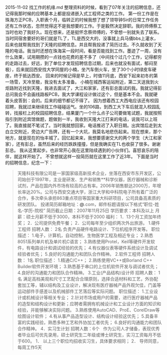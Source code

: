 2015-11-02 找工作的机缘.md
整理资料的时候，看到了07年关注的招聘信息，还记得我那时候的应聘基本上都是投递嵌入式工程师之类的工作。
第一份工作是在珠海方正PCB，入职表个月，临转正的时候我想了想了领导钟Sir的日常工作任务还有工作状态，忽然觉得这不是我想要的工作。于是毅然决定辞职。我的师傅蔡工当时也劝了我好久。现在想来，还是挺怀念蔡师傅的，不曾想一别就失去了联系。
当时同宿舍要好的哥们就是TL了，TL是西交大的，没事就上兵马俑bbs上灌水，后来也就帮我找到了天隆的招聘信息。并且帮我投递了简历过去。不久就收到了天隆的电话。我当时还想在珠海呆一段时间，看是否能找到工作。墨迹了一周，没有什么效果，试用期攒的一点钱也花费的差不多了（中间找个过几个工作，记得都穷的走路过去，好远，到了单位才发现招聘信息过期，后来也就没有面试，郁闷至极），后来就回西安找大学同屋的小楠，坐汽车倒火车，坐了30个小时绿皮车硬座，终于抵达西安。
回来的时候记得是早上，时值11月底，西安下起来初冬的第一场雪，天冷至极，我没有太多准备。
小楠在城西客运站附近，第二天送我到火炬路附近找到天隆，我进去面试了，大江和家家，还有彭总面试的我。我就记得彭总问我会不会画线路板PCB，我大学课程设计做过这个，但是基本不会。我就硬着头皮答到：会的。后来的细节都记不得了。
因为想着西工大西电应该还有校园招聘，我就过来继续找工作碰碰运气。坐的106路，到西工大下车后就混入校园乱转，找报栏上的校园招聘信息，结果厦门一个什么点子公司要做笔试题，我就按照指引到附近宾馆做题，题做到一半，我收到天隆大江打来的电话，说我可以上班了。我直接就不笔试了。当时我就想回家。电话推迟了入职日期。出宾馆后走到太白立交附近，旁边大广告牌，还有一个大坑，我莫名地悲伤起来。现在想来，那个地方，就是现在的怡丰城了。回忆起来来，我想要感谢交大的两个学生（大江和家家），还有彭总，虽然后来的经历跌跌撞撞，但是我确实在TL也收获了很多。谢谢彭总。
我从这里起步。也非常开心我在这里陆续遇到的小伙伴们。喜怒哀乐的陪伴，就这样开始了。
不曾想就这样一投简历就在这里工作了近3年。
下面是当时的招聘信息，纪念一下：
>天隆科技有限公司是一家国家级高新技术企业，坐落在西安市东开发区，公司始创于1997年，主业是研发、生产和销售**科学仪器，医疗器械和诊断试剂，产品在国内外市场有较高的占有率。2006年销售额达2000万，年增长率达20%。公司与西安交通大学，浙江大学和中科院电子所有着广泛的合作，多次牵头承担863重点项目等国家重大科研项目，公司具备高素质的研发团队。
投递简历邮箱地址：****@****.com，邮件标题请按以下格式“职位-姓名-学历-院校”
简历截止日期：2007年11月25日
学历要求：本科及以上
月薪：硕士月薪不低于3000，本科不低于2000
福利：
1．13个月工资加年终奖；
2．公司提供免费午餐；
2．公司每年至少组织两次外出旅游。
1.硬件工程师 招聘人数： 2名
负责产品硬件电路设计、下位机程序开发等。
职位描述：
1.电子，计算机，自动控制，生物医学工程及相近专业；
2.熟悉8051系列单片机及单片机C语言；
3.熟练使用Protel，Keil等硬件开发软件，有电路设计和调试经验的优先；
4.有仪器仪表等硬件系统设计及调试经验者优先；
5.良好的沟通能力和团队合作精神。
2.软件工程师 招聘人数： 1名
职位描述：
1.精通C/C++；
2.熟练使用VC++或Borland C++ Builder软件开发环境；
3.熟悉基于串口的上位机软件开发与调试者优先；
4.良好的沟通能力和团队合作精神。
3.工业(产品结构)设计师 招聘人数： 1名
满足高档美观和尺寸工艺配合合理原则，选择合适材料和工艺，外协配套加工等，辅以结构及工业设计，解决现有医疗器械产品外观欠佳，门盖等运动部件手感差以及机械部件工艺落后等实际问题。
职位描述：
1.工业设计或机械设计等相关专业；
2.针对市场或用户的需要，进行医疗器械产品的造型和结构设计和更新；应聘者需拥有机械设计和工业设计方面的知识和经验，并能够解决实际问题。
3.熟练使用AutoCAD、ProE、CorelDraw等绘图设计软件；
4.有从事产品造型设计、结构设计经验这优先；
5.具备丰富的实践经验，熟悉多种工艺和外协加工者优先；
6.良好的沟通能力和团队合作精神。
4．实习生计划 招聘人数：6个
  作为公司人才储备，表现优秀者毕业后可优先录用，硕士研究生二年级或博士研究生，实习工资每月不低于600。
1． 以上三个职位均招收实习生，具体要求相同；
2． 导师同意，每周工作5天